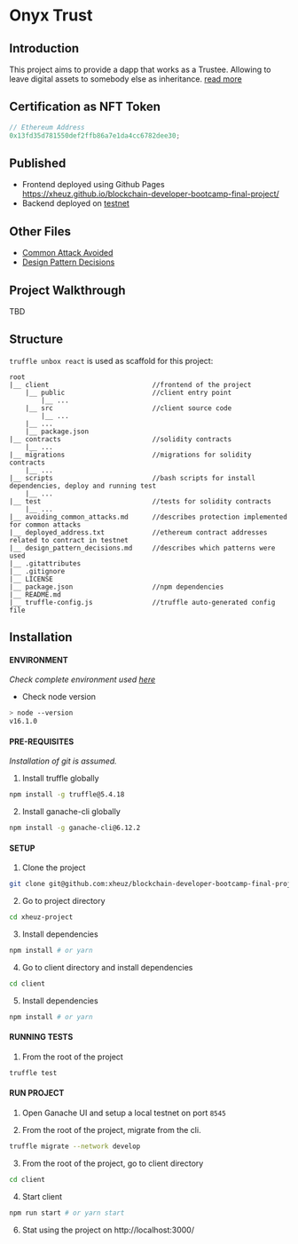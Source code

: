 # Onyx Trust

## Introduction

This project aims to provide a dapp that works as a Trustee. Allowing to leave digital assets to somebody else as inheritance. [read more](project_description.md)

## Certification as NFT Token

```javascript
// Ethereum Address
0x13fd35d781550def2ffb86a7e1da4cc6782dee30;
```

## Published

- Frontend deployed using Github Pages https://xheuz.github.io/blockchain-developer-bootcamp-final-project/
- Backend deployed on [testnet](deployed_address.txt)

## Other Files

- [Common Attack Avoided](avoiding_common_attacks.md)
- [Design Pattern Decisions](design_pattern_decisions.md)

## Project Walkthrough

TBD

## Structure

<!-- describes the directory structure -->

`truffle unbox react` is used as scaffold for this project:

```
root
|__ client                          //frontend of the project
    |__ public                      //client entry point
        |__ ...
    |__ src                         //client source code
        |__ ...
    |__ ...
    |__ package.json
|__ contracts                       //solidity contracts
    |__ ...
|__ migrations                      //migrations for solidity contracts
    |__ ...
|__ scripts                         //bash scripts for install dependencies, deploy and running test
    |__ ...
|__ test                            //tests for solidity contracts
    |__ ...
|__ avoiding_common_attacks.md      //describes protection implemented for common attacks
|__ deployed_address.txt            //ethereum contract addresses related to contract in testnet
|__ design_pattern_decisions.md     //describes which patterns were used
|__ .gitattributes
|__ .gitignore
|__ LICENSE
|__ package.json                    //npm dependencies
|__ README.md
|__ truffle-config.js               //truffle auto-generated config file
```

## Installation

#### ENVIRONMENT

_Check complete environment used [here](environment.md)_

- Check node version

```bash
> node --version
v16.1.0
```

#### PRE-REQUISITES

_Installation of git is assumed._

1. Install truffle globally

```bash
npm install -g truffle@5.4.18
```

2. Install ganache-cli globally

```bash
npm install -g ganache-cli@6.12.2
```

#### SETUP

1. Clone the project

```bash
git clone git@github.com:xheuz/blockchain-developer-bootcamp-final-project.git xheuz-project
```

2. Go to project directory

```bash
cd xheuz-project
```

3. Install dependencies

```bash
npm install # or yarn
```

4. Go to client directory and install dependencies

```bash
cd client
```

5. Install dependencies

```bash
npm install # or yarn
```

#### RUNNING TESTS

1. From the root of the project

```bash
truffle test
```

#### RUN PROJECT

1. Open Ganache UI and setup a local testnet on port `8545`

2. From the root of the project, migrate from the cli.

```bash
truffle migrate --network develop
```

3. From the root of the project, go to client directory

```bash
cd client
```

4. Start client

```bash
npm run start # or yarn start
```

6. Stat using the project on http://localhost:3000/
